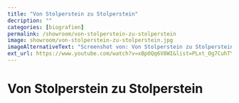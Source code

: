 ```yaml
---
title: "Von Stolperstein zu Stolperstein"
decription: ""
categories: [biografien]
permalink: /showroom/von-stolperstein-zu-stolperstein
image: showroom/von-stolperstein-zu-stolperstein.jpg
imageAlternativeText: "Screenshot von: Von Stolperstein zu Stolperstein"
ext_url: https://www.youtube.com/watch?v=xBpOQq6V8WI&list=PLxt_Og7CuhTYAPvq2aYLgvHPvZojaJh45&index=20
---
```


# Von Stolperstein zu Stolperstein
